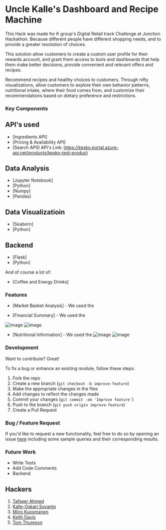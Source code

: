 # Uncle Kalle's Dashboard and Recipe Machine
This Hack was made for K group's Digital Retail track Challenge at Junction Hackathon.
Because different people have different shopping needs, and to provide a greater resolution of choices.

This solution allow customers to create a custom user profile for their rewards account, and grant them access to tools and dashboards that help them make better decisions, provide convenient and relevant offers and recipes.

Recommend recipes and healthy choices to customers. Through nifty visualizations, allow customers to explore their own behavior patterns, nutritional intake, where their food comes from, and customize their recommendations based on dietary preference and restrictions.

### Key Components

## API's used 
* [Ingredients API] 
* [Pricing & Availability API]
* [Search API]I 
API's Link:
https://kesko.portal.azure-api.net/products/kesko-test-product

## Data Analysis
* [Jupyter Notebook]
* [Python]
* [Numpy]
* [Pandas]

## Data Visualizatioin
* [Seaborn]
* [Python]  

## Backend 
* [Flask] 
* [Python]


And of course a lot of:
* [Coffee and Energy Drinks]

### Features
* [Market Basket Analysis] - We used the 

* [Financial Summary] - We used the 

![image](https://user-images.githubusercontent.com/12884292/48976818-b65b5680-f096-11e8-9ff6-18e64860e43d.png)
![image](https://user-images.githubusercontent.com/12884292/48976824-cbd08080-f096-11e8-9906-03b710d6e82e.png)

* [Nutritional Information] - We used the 
![image](https://user-images.githubusercontent.com/12884292/48976834-e4409b00-f096-11e8-89d0-ddc4a28ba5d3.png)
![image](https://user-images.githubusercontent.com/12884292/48976842-fa4e5b80-f096-11e8-9b0c-ae5bec84f205.png)


### Development
Want to contribute? Great!

To fix a bug or enhance an existing module, follow these steps:

1. Fork the repo
2. Create a new branch (`git checkout -b improve-feature`)
3. Make the appropriate changes in the files
4. Add changes to reflect the changes made
5. Commit your changes (`git commit -am 'Improve feature'`)
6. Push to the branch (`git push origin improve-feature`)
7. Create a Pull Request 

### Bug / Feature Request
If you'd like to request a new functionality, feel free to do so by opening an issue [here](https://github.com/tafseerahmed/junction/issues/new) including some sample queries and their corresponding results.

### Future Work
 - Write Tests
 - Add Code Comments
 - Backend

## Hackers
1. [Tafseer Ahmed](https://github.com/tafseerahmed)
2. [Kalle-Oskari Suvanto](https://github.com/ksuvanto)
3. [Miiro Kuosmanen](https://github.com/MiiroKuosmanen)
4. [Keith Davis](https://github.com/iamthevastidledhitchhiker)
4. [Tom Thureson](https://github.com/thureson)


